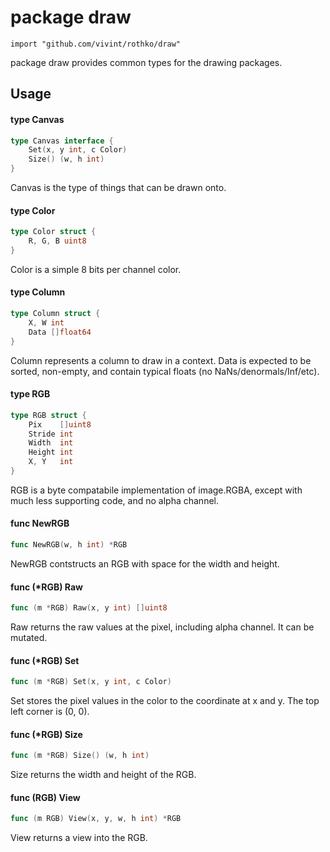 # package draw

`import "github.com/vivint/rothko/draw"`

package draw provides common types for the drawing packages.

## Usage

#### type Canvas

```go
type Canvas interface {
	Set(x, y int, c Color)
	Size() (w, h int)
}
```

Canvas is the type of things that can be drawn onto.

#### type Color

```go
type Color struct {
	R, G, B uint8
}
```

Color is a simple 8 bits per channel color.

#### type Column

```go
type Column struct {
	X, W int
	Data []float64
}
```

Column represents a column to draw in a context. Data is expected to be sorted,
non-empty, and contain typical floats (no NaNs/denormals/Inf/etc).

#### type RGB

```go
type RGB struct {
	Pix    []uint8
	Stride int
	Width  int
	Height int
	X, Y   int
}
```

RGB is a byte compatabile implementation of image.RGBA, except with much less
supporting code, and no alpha channel.

#### func  NewRGB

```go
func NewRGB(w, h int) *RGB
```
NewRGB contstructs an RGB with space for the width and height.

#### func (*RGB) Raw

```go
func (m *RGB) Raw(x, y int) []uint8
```
Raw returns the raw values at the pixel, including alpha channel. It can be
mutated.

#### func (*RGB) Set

```go
func (m *RGB) Set(x, y int, c Color)
```
Set stores the pixel values in the color to the coordinate at x and y. The top
left corner is (0, 0).

#### func (*RGB) Size

```go
func (m *RGB) Size() (w, h int)
```
Size returns the width and height of the RGB.

#### func (RGB) View

```go
func (m RGB) View(x, y, w, h int) *RGB
```
View returns a view into the RGB.
